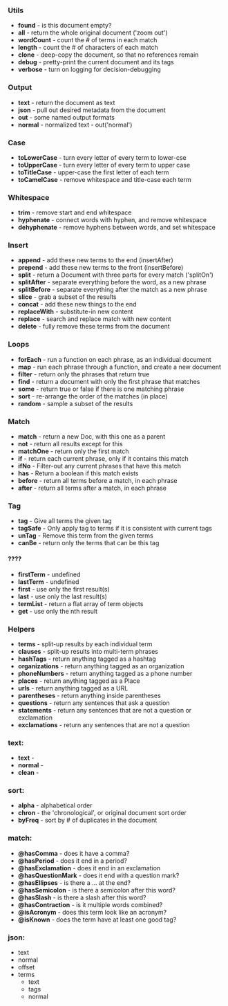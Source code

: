 ### Utils
* **found** - is this document empty?
* **all** - return the whole original document ('zoom out')
* **wordCount**  -  count the # of terms in each match
* **length**  -  count the # of characters of each match
* **clone**  -  deep-copy the document, so that no references remain
* **debug**  -  pretty-print the current document and its tags
* **verbose**  -  turn on logging for decision-debugging
  
### Output
* **text**  -  return the document as text
* **json**  -  pull out desired metadata from the document
* **out**  -  some named output formats
* **normal**  -  normalized text -  out('normal')

### Case
* **toLowerCase**  -  turn every letter of every term to lower-cse
* **toUpperCase**  -  turn every letter of every term to upper case
* **toTitleCase**  -  upper-case the first letter of each term
* **toCamelCase**  -  remove whitespace and title-case each term

### Whitespace
* **trim**  -  remove start and end whitespace
* **hyphenate**  -  connect words with hyphen, and remove whitespace
* **dehyphenate**  -  remove hyphens between words, and set whitespace
  
### Insert
* **append**  -  add these new terms to the end (insertAfter)
* **prepend**  -  add these new terms to the front (insertBefore)
* **split**  -  return a Document with three parts for every match ('splitOn')
* **splitAfter**  -  separate everything before the word, as a new phrase
* **splitBefore**  -  separate everything after the match as a new phrase
* **slice**  -  grab a subset of the results
* **concat**  -  add these new things to the end
* **replaceWith**  -  substitute-in new content
* **replace**  -  search and replace match with new content
* **delete**  -  fully remove these terms from the document


### Loops

* **forEach**  -  run a function on each phrase, as an individual document
* **map** - run each phrase through a function, and create a new document
* **filter**  -  return only the phrases that return true
* **find**  -  return a document with only the first phrase that matches
* **some**  -  return true or false if there is one matching phrase
* **sort**  -  re-arrange the order of the matches (in place)
* **random**  -  sample a subset of the results


### Match

* **match**  -  return a new Doc, with this one as a parent
* **not**  -  return all results except for this
* **matchOne**  -  return only the first match
* **if**  -  return each current phrase, only if it contains this match
* **ifNo**  -  Filter-out any current phrases that have this match
* **has**  -  Return a boolean if this match exists
* **before**  -  return all terms before a match, in each phrase
* **after**  -  return all terms after a match, in each phrase


### Tag
* **tag**  -  Give all terms the given tag
* **tagSafe**  -  Only apply tag to terms if it is consistent with current tags
* **unTag**  -  Remove this term from the given terms
* **canBe**  -  return only the terms that can be this tag


#### ????
* **firstTerm**  -  undefined
* **lastTerm**  -  undefined
* **first**  -  use only the first result(s)
* **last**  -  use only the last result(s)
* **termList**  -  return a flat array of term objects
* **get**  -  use only the nth result

### Helpers
* **terms**  -  split-up results by each individual term
* **clauses**  -  split-up results into multi-term phrases
* **hashTags**  -  return anything tagged as a hashtag
* **organizations**  -  return anything tagged as an organization
* **phoneNumbers**  -  return anything tagged as a phone number
* **places**  -  return anything tagged as a Place
* **urls**  -  return anything tagged as a URL
* **parentheses**  -  return anything inside parentheses
* **questions**  -  return any sentences that ask a question
* **statements**  -  return any sentences that are not a question or exclamation
* **exclamations**  -  return any sentences that are not a question

  
### text:
  * **text**  -  
  * **normal**  -  
  * **clean**  -  

### sort:
  * **alpha**  -  alphabetical order
  * **chron**  -  the 'chronological', or original document sort order 
  * **byFreq**  -  sort by # of duplicates in the document

### match:
  * **@hasComma**  -  does it have a comma?
  * **@hasPeriod**  -  does it end in a period?
  * **@hasExclamation**  -  does it end in an exclamation
  * **@hasQuestionMark**  -  does it end with a question mark?
  * **@hasEllipses**  -  is there a ... at the end?
  * **@hasSemicolon**  -  is there a semicolon after this word?
  * **@hasSlash**  -  is there a slash after this word?
  * **@hasContraction**  -  is it multiple words combined?
  * **@isAcronym**  -  does this term look like an acronym?
  * **@isKnown**  -  does the term have at least one good tag?
 
### json:
  * text
  * normal
  * offset
  * terms
    * text
    * tags
    * normal

